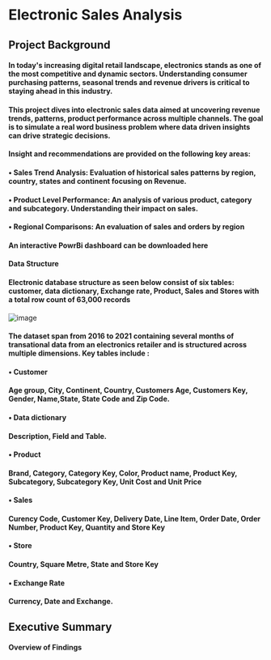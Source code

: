 # Electronic Sales Analysis 

## Project Background

#### In today's increasing digital retail landscape, electronics stands as one of the most competitive and dynamic sectors. Understanding consumer purchasing patterns, seasonal trends and revenue drivers is critical to staying ahead in this industry.

#### This project dives into electronic sales data aimed at uncovering revenue trends, patterns, product performance across multiple channels. The goal is to simulate a real word business problem where data driven insights can drive strategic decisions.

#### Insight and recommendations are provided on the following key areas:

#### • Sales Trend Analysis: Evaluation of historical sales patterns by region, country, states and continent focusing on Revenue.

#### • Product Level Performance: An analysis of various product, category and subcategory. Understanding their impact on sales.

#### • Regional Comparisons: An evaluation of sales and orders by region

#### An interactive PowrBi dashboard can be downloaded here

#### Data Structure

#### Electronic database structure as seen below consist of six tables: customer, data dictionary, Exchange rate, Product, Sales and Stores with a total row count of 63,000 records

 ![image](https://github.com/user-attachments/assets/d72df7b7-8125-4de0-b67e-39fafa9c5d87)


 #### The dataset span from 2016 to 2021 containing several months of transational data from an electronics retailer and is structured across multiple dimensions. Key tables include : 

#### • Customer 
#### Age group, City, Continent, Country, Customers Age, Customers Key, Gender, Name,State, State Code and Zip Code.

#### • Data dictionary
#### Description, Field and Table.

#### • Product 
#### Brand, Category, Category Key, Color, Product name, Product Key, Subcategory, Subcategory Key, Unit Cost and Unit Price

#### • Sales 
#### Curency Code, Customer Key, Delivery Date, Line Item, Order Date, Order Number, Product Key, Quantity and Store Key

#### • Store 
#### Country, Square Metre, State and Store Key

#### • Exchange Rate 
#### Currency, Date and Exchange.

## Executive Summary

#### Overview of Findings 


